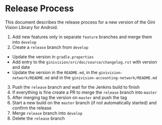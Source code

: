 # Release Process

This document describes the release process for a new version of the Gini Vision Library for Android.

1. Add new features only in separate `feature` branches and merge them into `develop`
2. Create a `release` branch from `develop`
  * Update the version in `gradle.properties`
  * Add entry to the `ginivision/src/doc/source/changelog.rst` with version and date
  * Update the version in the `README.md`, in the `ginivision-network/README.md` 
    and in the `ginivision-accounting-network/README.md`
3. Push the `release` branch and wait for the Jenkins build to finish
4. If everything is fine create a PR to merge the `release` branch into `master`
5. After merging tag the version on `master` and push the tag
6. Start a new build on the `master` branch (if not automatically started) and confirm the release
7. Merge `release` branch into `develop`
8. Delete the `release` branch